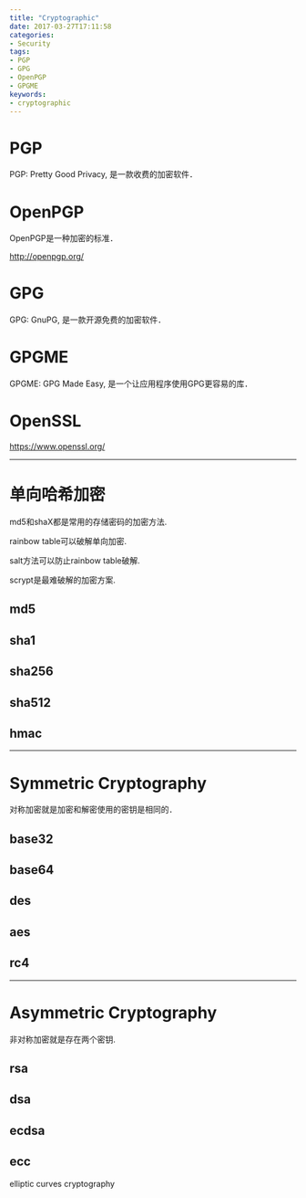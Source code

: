 ```yaml
---
title: "Cryptographic"
date: 2017-03-27T17:11:58
categories:
- Security
tags:
- PGP
- GPG
- OpenPGP
- GPGME
keywords:
- cryptographic
---
```





# PGP

PGP: Pretty Good Privacy, 是一款收费的加密软件．

# OpenPGP

OpenPGP是一种加密的标准．

<http://openpgp.org/>

# GPG

GPG: GnuPG, 是一款开源免费的加密软件．

# GPGME

GPGME: GPG Made Easy, 是一个让应用程序使用GPG更容易的库．

# OpenSSL

<https://www.openssl.org/>

***

# 单向哈希加密

md5和shaX都是常用的存储密码的加密方法.

rainbow table可以破解单向加密.

salt方法可以防止rainbow table破解.

scrypt是最难破解的加密方案.

## md5

## sha1

## sha256

## sha512

## hmac

***

# Symmetric Cryptography

对称加密就是加密和解密使用的密钥是相同的．

## base32

## base64

## des

## aes

## rc4

***

# Asymmetric Cryptography

非对称加密就是存在两个密钥.

## rsa

## dsa

## ecdsa

## ecc

elliptic curves cryptography
